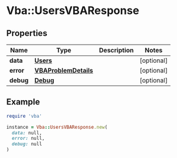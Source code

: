 # Vba::UsersVBAResponse

## Properties

| Name | Type | Description | Notes |
| ---- | ---- | ----------- | ----- |
| **data** | [**Users**](Users.md) |  | [optional] |
| **error** | [**VBAProblemDetails**](VBAProblemDetails.md) |  | [optional] |
| **debug** | [**Debug**](Debug.md) |  | [optional] |

## Example

```ruby
require 'vba'

instance = Vba::UsersVBAResponse.new(
  data: null,
  error: null,
  debug: null
)
```

